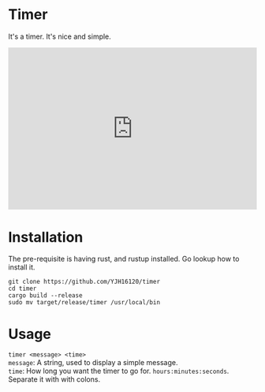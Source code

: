 # Timer
It's a timer. It's nice and simple.
<div style='position:relative; padding-bottom:calc(56.25% + 44px)'><iframe src='https://gfycat.com/ifr/OptimalEssentialBlowfish' frameborder='0' scrolling='no' width='100%' height='100%' style='position:absolute;top:0;left:0;' allowfullscreen></iframe></div>

# Installation
The pre-requisite is having rust, and rustup installed. Go lookup how
to install it.

```
git clone https://github.com/YJH16120/timer
cd timer
cargo build --release
sudo mv target/release/timer /usr/local/bin
```

# Usage
`timer <message> <time>`  
`message`: A string, used to display a simple message.  
`time`: How long you want the timer to go for. `hours:minutes:seconds`. 
Separate it with with colons.


